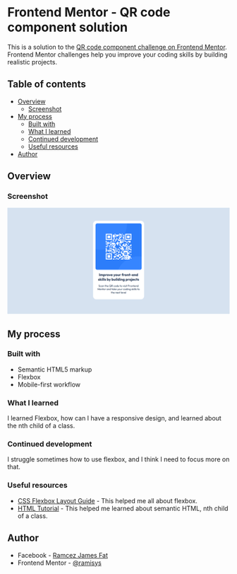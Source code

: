 # Frontend Mentor - QR code component solution

This is a solution to the [QR code component challenge on Frontend Mentor](https://www.frontendmentor.io/challenges/qr-code-component-iux_sIO_H). Frontend Mentor challenges help you improve your coding skills by building realistic projects. 

## Table of contents

- [Overview](#overview)
  - [Screenshot](#screenshot)
- [My process](#my-process)
  - [Built with](#built-with)
  - [What I learned](#what-i-learned)
  - [Continued development](#continued-development)
  - [Useful resources](#useful-resources)
- [Author](#author)

## Overview

### Screenshot

![](./screenshot.png)

## My process

### Built with

- Semantic HTML5 markup
- Flexbox
- Mobile-first workflow


### What I learned

I learned Flexbox, how can I have a responsive design, and learned about the nth child of a class.

### Continued development

I struggle sometimes how to use flexbox, and I think I need to focus more on that.


### Useful resources

- [CSS Flexbox Layout Guide](https://css-tricks.com/snippets/css/a-guide-to-flexbox/) - This helped me all about flexbox.
- [HTML Tutorial](https://www.w3schools.com/html/) - This helped me learned about semantic HTML, nth child of a class.


## Author

- Facebook - [Ramcez James Fat](https://www.facebook.com/zecmarsemaj)
- Frontend Mentor - [@ramisys](https://www.frontendmentor.io/profile/ramisys)